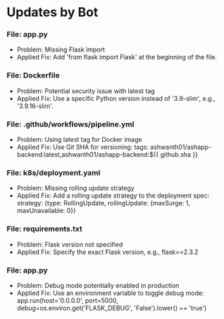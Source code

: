 # Updates by Bot

### File: app.py
- Problem: Missing Flask import
- Applied Fix: Add 'from flask import Flask' at the beginning of the file.

### File: Dockerfile
- Problem: Potential security issue with latest tag
- Applied Fix: Use a specific Python version instead of '3.9-slim', e.g., '3.9.16-slim'.

### File: .github/workflows/pipeline.yml
- Problem: Using latest tag for Docker image
- Applied Fix: Use Git SHA for versioning: tags: ashwanth01/ashapp-backend:latest,ashwanth01/ashapp-backend:${{ github.sha }}

### File: k8s/deployment.yaml
- Problem: Missing rolling update strategy
- Applied Fix: Add a rolling update strategy to the deployment spec: strategy: {type: RollingUpdate, rollingUpdate: {maxSurge: 1, maxUnavailable: 0}}

### File: requirements.txt
- Problem: Flask version not specified
- Applied Fix: Specify the exact Flask version, e.g., flask==2.3.2

### File: app.py
- Problem: Debug mode potentially enabled in production
- Applied Fix: Use an environment variable to toggle debug mode: app.run(host='0.0.0.0', port=5000, debug=os.environ.get('FLASK_DEBUG', 'False').lower() == 'true')

